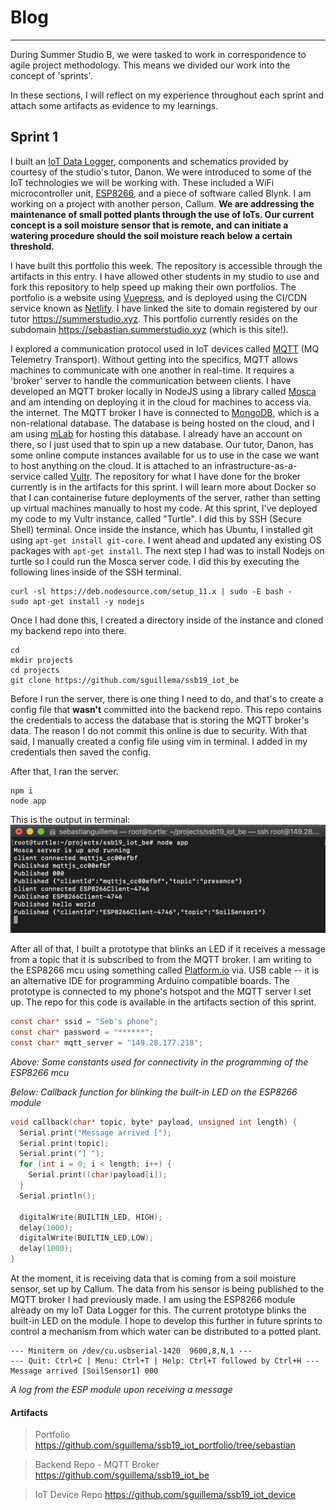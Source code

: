 # Blog
---
During Summer Studio B, we were tasked to work in correspondence to agile project methodology. This means we divided our work into the concept of 'sprints'.

In these sections, I will reflect on my experience throughout each sprint and attach some artifacts as evidence to my learnings.

## Sprint 1
I built an [IoT Data Logger](http://iot.nortcele.win/doc/index.html), components and schematics provided by courtesy of the studio's tutor, Danon. We were introduced to some of the IoT technologies we will be working with. These included a WiFi microcontroller unit, [ESP8266](https://arduino-esp8266.readthedocs.io/en/latest/index.html), and a piece of software called Blynk. I am working on a project with another person, Callum. **We are addressing the maintenance of small potted plants through the use of IoTs. Our current concept is a soil moisture sensor that is remote, and can initiate a watering procedure should the soil moisture reach below a certain threshold.**

I have built this portfolio this week. The repository is accessible through the artifacts in this entry. I have allowed other students in my studio to use and fork this repository to help speed up making their own portfolios. The portfolio is a website using [Vuepress](https://vuepress.vuejs.org), and is deployed using the CI/CDN service known as [Netlify](https://netlify.com). I have linked the site to domain registered by our tutor https://summerstudio.xyz. This portfolio currently resides on the subdomain <https://sebastian.summerstudio.xyz> (which is this site!).

I explored a communication protocol used in IoT devices called [MQTT](http://mqtt.org/) (MQ Telemetry Transport). Without getting into the specifics, MQTT allows machines to communicate with one another in real-time. It requires a 'broker' server to handle the communication between clients. I have developed an MQTT broker locally in NodeJS using a library called [Mosca](https://github.com/mcollina/mosca) and am intending on deploying it in the cloud for machines to access via. the internet. The MQTT broker I have is connected to [MongoDB](https://www.mongodb.com/), which is a non-relational database. The database is being hosted on the cloud, and I am using [mLab](https://mlab.com/) for hosting this database. I already have an account on there, so I just used that to spin up a new database. Our tutor, Danon, has some online compute instances available for us to use in the case we want to host anything on the cloud. It is attached to an infrastructure-as-a-service called [Vultr](https://www.vultr.com). The repository for what I have done for the broker currently is in the artifacts for this sprint. I will learn more about Docker so that I can containerise future deployments of the server, rather than setting up virtual machines manually to host my code. At this sprint, I've deployed my code to my Vultr instance, called "Turtle". I did this by SSH (Secure Shell) terminal. Once inside the instance, which has Ubuntu, I installed git using `apt-get install git-core`. I went ahead and updated any existing OS packages with `apt-get install`. The next step I had was to install Nodejs on turtle so I could run the Mosca server code. I did this by executing the following lines inside of the SSH terminal.
```
curl -sl https://deb.nodesource.com/setup_11.x | sudo -E bash -
sudo apt-get install -y nodejs
```
Once I had done this, I created a directory inside of the instance and cloned my backend repo into there.
```
cd
mkdir projects
cd projects
git clone https://github.com/sguillema/ssb19_iot_be
```
Before I run the server, there is one thing I need to do, and that's to create a config file that **wasn't** committed into the backend repo. This repo contains the credentials to access the database that is storing the MQTT broker's data. The reason I do not commit this online is due to security. With that said, I manually created a config file using vim in terminal. I added in my credentials then saved the config.


After that, I ran the server.
```
npm i
node app
```
This is the output in terminal:
![MQTT Mosca server running in Vultr instance](../.vuepress/public/spr1_serverrunning.png)


After all of that, I built a prototype that blinks an LED if it receives a message from a topic that it is subscribed to from the MQTT broker. I am writing to the ESP8266 mcu using something called [Platform.io](https://platformio.org/) via. USB cable -- it is an alternative IDE for programming Arduino compatible boards. The prototype is connected to my phone's hotspot and the MQTT server I set up. The repo for this code is available in the artifacts section of this sprint.
```c
const char* ssid = "Seb's phone";
const char* password = "******";
const char* mqtt_server = "149.28.177.218";
```
*Above: Some constants used for connectivity in the programming of the ESP8266 mcu*

*Below: Callback function for blinking the built-in LED on the ESP8266 module*
```c
void callback(char* topic, byte* payload, unsigned int length) {
  Serial.print("Message arrived [");
  Serial.print(topic);
  Serial.print("] ");
  for (int i = 0; i < length; i++) {
    Serial.print((char)payload[i]);
  }
  Serial.println();

  digitalWrite(BUILTIN_LED, HIGH);
  delay(1000);
  digitalWrite(BUILTIN_LED,LOW);
  delay(1000);
}
```

At the moment, it is receiving data that is coming from a soil moisture sensor, set up by Callum. The data from his sensor is being published to the MQTT broker I had previously made. I am using the ESP8266 module already on my IoT Data Logger for this. The current prototype blinks the built-in LED on the module. I hope to develop this further in future sprints to control a mechanism from which water can be distributed to a potted plant.

```
--- Miniterm on /dev/cu.usbserial-1420  9600,8,N,1 ---
--- Quit: Ctrl+C | Menu: Ctrl+T | Help: Ctrl+T followed by Ctrl+H ---
Message arrived [SoilSensor1] 000
```
*A log from the ESP module upon receiving a message*

#### Artifacts
> Portfolio <https://github.com/sguillema/ssb19_iot_portfolio/tree/sebastian>

> Backend Repo - MQTT Broker <https://github.com/sguillema/ssb19_iot_be>

<!-- > MQTT broker and client working locally ![MQTT Working locally](../.vuepress/public/mqtt_working.png) -->

> IoT Device Repo <https://github.com/sguillema/ssb19_iot_device>

<!-- ## Sprint 2

#### Artifacts

## Sprint 3

#### Artifacts

## Sprint 4

#### Artifacts -->